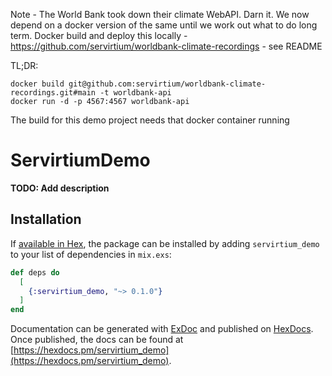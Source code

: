 Note - The World Bank took down their climate WebAPI. Darn it. We now depend on a docker version of the same until we work out what to do long term. Docker build and deploy this locally - https://github.com/servirtium/worldbank-climate-recordings - see README

TL;DR:

```
docker build git@github.com:servirtium/worldbank-climate-recordings.git#main -t worldbank-api
docker run -d -p 4567:4567 worldbank-api
```

The build for this demo project needs that docker container running

# ServirtiumDemo

**TODO: Add description**

## Installation

If [available in Hex](https://hex.pm/docs/publish), the package can be installed
by adding `servirtium_demo` to your list of dependencies in `mix.exs`:

```elixir
def deps do
  [
    {:servirtium_demo, "~> 0.1.0"}
  ]
end
```

Documentation can be generated with [ExDoc](https://github.com/elixir-lang/ex_doc)
and published on [HexDocs](https://hexdocs.pm). Once published, the docs can
be found at [https://hexdocs.pm/servirtium_demo](https://hexdocs.pm/servirtium_demo).

